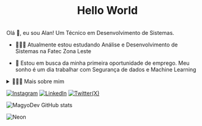 <!--Título-->
<div>
<ul align="center"><h1 style="display: inline-block">Hello World</h1></ul>
</div>

<!--Apresentação-->
<p>
  Olá 👋, eu sou Alan! Um Técnico em Desenvolvimento de Sistemas.
  
  - 👨🏻‍🚀 Atualmente estou estudando Análise e Desenvolvimento de Sistemas na Fatec Zona Leste

  - 🚀 Estou em busca da minha primeira oportunidade de emprego. Meu sonho é um dia trabalhar com Segurança de dados e Machine Learning
</p>

<!-- Dropdown -->
<details>
  <summary>👨🏻‍💻 Mais sobre mim</summary>
  - 🧑🏻 Olá! Meu nome é Alan de Lima Silva, sou técnico em desenvolvimento de sistemas. Tenho um interesse crescente em Python, C++, SQL, Web, Segurança e Redes.
</details>

<!--Links-->
[![Instagram](https://img.shields.io/badge/Instagram-E4405F?style=for-the-badge&logo=instagram&logoColor=white)](https://www.instagram.com/magyodev/)
[![LinkedIn](https://img.shields.io/badge/LinkedIn-0077B5?style=for-the-badge&logo=linkedin&logoColor=white)](https://www.linkedin.com/in/magyodev/)
[![Twitter(X)](https://img.shields.io/badge/Twitter-1DA1F2?style=for-the-badge&logo=twitter&logoColor=white)](https://twitter.com/MagyoDev)

<!--GithubStats-->
![MagyoDev GitHub stats](https://github-readme-stats.vercel.app/api?username=MagyoDev&show_icons=true&theme=neon)

<!--GIF-->
![Neon](https://github.com/MagyoDev/MagyoDev/assets/135189804/cfd08e67-1286-4dac-8298-b3a76e93cedf)
